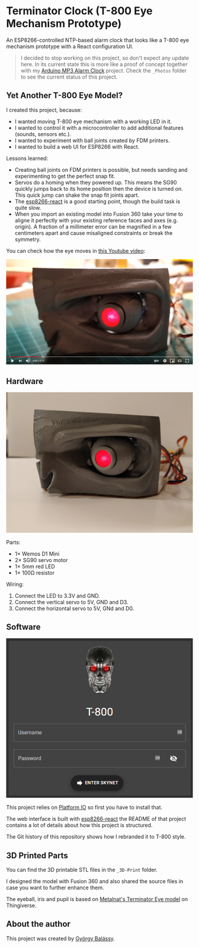 # Terminator Clock (T-800 Eye Mechanism Prototype)

An ESP8266-controlled NTP-based alarm clock that looks like a T-800 eye mechanism prototype with a React configuration UI.

> I decided to stop working on this project, so don't expect any update here. In its current state this is more like a proof of concept together with my [Arduino MP3 Alarm Clock](https://github.com/balassy/arduino-mp3-alarm-clock) project. Check the `_Photos` folder to see the current status of this project.

## Yet Another T-800 Eye Model?

I created this project, because:
- I wanted moving T-800 eye mechanism with a working LED in it.
- I wanted to control it with a microcontroller to add additional features (sounds, sensors etc.).
- I wanted to experiment with ball joints created by FDM printers.
- I wanted to build a web UI for ESP8266 with React.

Lessons learned:
- Creating ball joints on FDM printers is possible, but needs sanding and experimenting to get the perfect snap fit.
- Servos do a homing when they powered up. This means the SG90 quickly jumps back to its home position then the device is turned on. This quick jump can shake the snap fit joints apart.
- The [esp8266-react](https://github.com/rjwats/esp8266-react) is a good starting point, though the build task is quite slow.
- When you import an existing model into Fusion 360 take your time to aligne it perfectly with your existing reference faces and axes (e.g. origin). A fraction of a millimeter error can be magnified in a few centimeters apart and cause misaligned constraints or break the symmetry.

You can check how the eye moves in [this Youtube video](https://www.youtube.com/watch?v=Tz13K7Pk3AE):

![](./_Photos/youtube.png)

## Hardware

![](./_Photos/photo.jpg)

Parts:
- 1× Wemos D1 Mini
- 2× SG90 servo motor
- 1× 5mm red LED
- 1× 100Ω resistor

Wiring:
1. Connect the LED to 3.3V and GND.
2. Connect the vertical servo to 5V, GND and D3.
3. Connect the horizontal servo to 5V, GNd and D0.

## Software

![](./doc/login-screen.png)

This project relies on [Platform IO](https://platformio.org/) so first you have to install that.

The web interface is built with [esp8266-react](https://github.com/rjwats/esp8266-react) the README of that project contains a lot of details about how this project is structured.

The Git history of this repository shows how I rebranded it to T-800 style.

## 3D Printed Parts

You can find the 3D printable STL files in the `_3D-Print` folder.

I designed the model with Fusion 360 and also shared the source files in case you want to further enhance them.

The eyeball, iris and pupil is based on [Metalnat's Terminator Eye model](https://www.thingiverse.com/thing:984200) on Thingiverse.

## About the author

This project was created by [György Balássy](https://linkedin.com/in/balassy).
